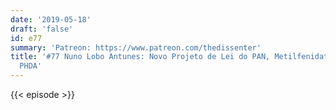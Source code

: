 ```yaml
---
date: '2019-05-18'
draft: 'false'
id: e77
summary: 'Patreon: https://www.patreon.com/thedissenter'
title: '#77 Nuno Lobo Antunes: Novo Projeto de Lei do PAN, Metilfenidato e Atomoxetina,
  PHDA'
---
```

{{< episode >}}
